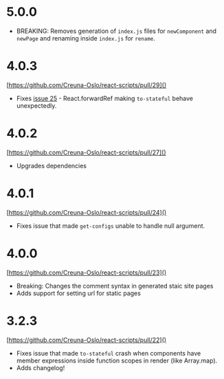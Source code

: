# 5.0.0

- BREAKING: Removes generation of `index.js` files for `newComponent` and `newPage` and renaming inside `index.js` for `rename`.

# 4.0.3

[https://github.com/Creuna-Oslo/react-scripts/pull/29]()

- Fixes [issue 25](https://github.com/Creuna-Oslo/react-scripts/issues/25) - React.forwardRef making `to-stateful` behave unexpectedly.

# 4.0.2

[https://github.com/Creuna-Oslo/react-scripts/pull/27]()

- Upgrades dependencies

# 4.0.1

[https://github.com/Creuna-Oslo/react-scripts/pull/24]()

- Fixes issue that made `get-configs` unable to handle null argument.

# 4.0.0

[https://github.com/Creuna-Oslo/react-scripts/pull/23]()

- Breaking: Changes the comment syntax in generated staic site pages
- Adds support for setting url for static pages

# 3.2.3

[https://github.com/Creuna-Oslo/react-scripts/pull/22]()

- Fixes issue that made `to-stateful` crash when components have member expressions inside function scopes in render (like Array.map).
- Adds changelog!
